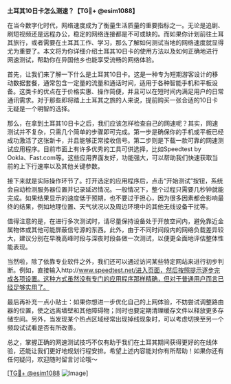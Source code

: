 **土耳其10日卡怎么测速？【TG💪+ @esim1088】**

在当今数字化时代，网络速度成为了衡量生活质量的重要指标之一。无论是追剧、刷短视频还是远程办公，稳定的网络连接都是不可或缺的。而如果你计划前往土耳其旅行，或者需要在土耳其工作、学习，那么了解如何测试当地的网络速度就显得尤为重要了。本文将为你详细介绍土耳其10日卡的使用方法以及如何正确地进行网速测试，帮助你在异国他乡也能享受流畅的网络体验。

首先，让我们来了解一下什么是土耳其10日卡。这是一种专为短期游客设计的移动数据套餐，通常包含一定量的流量和通话时间，适用于各种智能手机和平板设备。这类卡的优点在于价格实惠、操作简便，并且可以在短时间内满足用户的日常通讯需求。对于那些即将踏上土耳其之旅的人来说，提前购买一张合适的10日卡无疑是一个明智的选择。

那么，在拿到土耳其10日卡之后，我们应该怎样检查自己的网速呢？其实，网速测试并不复杂，只需几个简单的步骤即可完成。第一步是确保你的手机或平板已经成功激活了这张新卡，并且能够正常接收信号。第二步则是下载一款可靠的网速测试应用程序。目前市面上有许多优秀的工具可供选择，比如Speedtest by Ookla、Fast.com等。这些应用界面友好，功能强大，可以帮助我们快速获取当前的上下行速率以及其他关键参数。

接下来就是实际操作环节了。打开选定的应用程序后，点击“开始测试”按钮，系统会自动检测服务器位置并记录延迟情况。一般情况下，整个过程只需要几秒钟就能完成。如果结果显示的速度低于预期，也不要过于担心，因为很多因素都会影响最终的结果，例如地理位置、天气状况以及周边环境中的其他无线设备干扰等。

值得注意的是，在进行多次测试时，请尽量保持设备处于开放空间内，避免靠近金属物体或其他可能屏蔽信号源的东西。此外，由于不同时间段内的网络负载差异较大，建议分别在早晚高峰时段与深夜时段各做一次测试，以便更全面地评估整体性能表现。

当然啦，除了依靠专业软件之外，我们还可以通过访问某些特定网站来进行初步判断。例如，直接输入http://www.speedtest.net/进入页面，然后按照提示逐步完成各项设置。这种方式虽然没有专门的应用程序那样精确，但对于普通用户而言已经足够实用了。

最后再补充一点小贴士：如果你想进一步优化自己的上网体验，不妨尝试调整路由器的位置，使之远离墙壁和其他障碍物；同时也要定期清理缓存文件以释放更多存储空间。另外，当发现某个热点区域经常出现掉线现象时，可以考虑切换至另一个频段试试看是否有所改善。

总之，掌握正确的网速测试技巧不仅有助于我们在土耳其期间获得更好的在线体验，还能让我们更好地规划行程安排。希望上述内容能对你有所帮助！如果你还有任何疑问，欢迎随时留言讨论哦～

[[TG💪+ @esim1088](https://t.me/s/esim1088) ![Image](https://i.postimg.cc/4NQfJmqS/Snipaste-2025-05-13-00-14-12.png)]